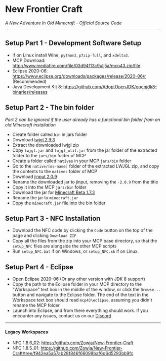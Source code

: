 # New Frontier Craft #
_A New Adventure In Old Minecraft - Official Source Code_

---

## Setup Part 1 - Development Software Setup ##
- If on Linux install Wine, `python2`, `p7zip-full`, and `xdelta3`.
- MCP Download: http://www.mediafire.com/file/03d94f13c9ulj5a/mcp43.zip/file
- Eclipse 2020-06: https://www.eclipse.org/downloads/packages/release/2020-06/r (Recommended)
- Java Development Kit 8: https://github.com/AdoptOpenJDK/openjdk8-binaries/releases

## Setup Part 2 - The bin folder ##
_Part 2 can be ignored if the user already has a functional bin folder from an old Minecraft installation_
- Create folder called `bin` in jars folder
- Download [lwjgl 2.9.3](https://sourceforge.net/projects/java-game-lib/files/Official%20Releases/LWJGL%202.9.3/lwjgl-2.9.3.zip/download)
- Extract the downloaded lwjgl zip
- Copy `lwjgl.jar` and `lwjgl_util.jar` from the jar folder of the extracted folder to the `jars/bin` folder of MCP
- Create a folder called `natives` in your MCP `jars/bin` folder
- Go to the `native/[os-name]` folder of the extracted LWJGL zip, and copy the contents to the `natives` folder of MCP
- Download [jinput 2.0.9](https://repo1.maven.org/maven2/net/java/jinput/jinput/2.0.9/jinput-2.0.9.jar)
- Rename the downloaded jar to jinput, removing the `-2.0.9` from the title
- Copy it into the MCP `jars/bin` folder 
- Download the jar for [Minecraft Beta 1.7.3](https://launcher.mojang.com/v1/objects/43db9b498cb67058d2e12d394e6507722e71bb45/client.jar)
- Rename the jar to `minecraft.jar`
- Copy the `minecraft.jar` file into the bin folder

## Setup Part 3 - NFC Installation ##
- Download the NFC code by clicking the `Code` button on the top of the page and clicking `Download ZIP`
- Copy all the files from the zip into your MCP base directory, so that the `setup_NFC` files are alongside the other MCP scripts
- Run `setup_NFC.bat` if on Windows, or `setup_NFC.sh` if on Linux.

## Setup Part 4 - Eclipse ##
- Open Eclipse 2020-06 (Or any other version with JDK 8 support)
- Copy the path to the Eclipse folder in your MCP directory to the "Workspace" text box in the middle of the window, or click the `Browse...` button and navigate to the Eclipse folder. The end of the text in the Workspace text box should read `mcp43\eclipse`, assuming you didn't rename the MCP folder
- Launch into Eclipse, and from there everything should work. If you encounter any issues, contact us on our [Discord](https://discord.gg/jnzgdTV)

---

#### Legacy Workspaces ####
- NFC 1.8.6_02: https://github.com/Zowja/New-Frontier-Craft
- NFC 1.8.5_01: https://github.com/Zowja/New-Frontier-Craft/tree/f942ea5a57ab28f846f66098baf6d6d5293bb9fc
